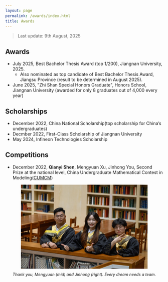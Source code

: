 ```yaml
---
layout: page
permalink: /awards/index.html
title: Awards
---
```


> Last update: 9th August, 2025

## Awards
- July 2025, Best Bachelor Thesis Award (top 1/200), Jiangnan University, 2025.
  - Also nominated as top candidate of Best Bachelor Thesis Award, Jiangsu Province (result to be determined in August 2025).
- June 2025, "Zhi Shan Special Honors Graduate", Honors School, Jiangnan University (awarded for only 8 graduates out of 4,000 every year)

## Scholarships

- December 2022, China National Scholarship(top scholarship for China’s undergraduates)
- Decmber 2022, First-Class Scholarship of Jiangnan University
- May 2024, Infineon Technologies Scholarship

## Competitions

- December 2022, **Qianyi Shen**, Mengyuan Xu, Jinhong You, Second Prize at the national level, China Undergraduate Mathematical Contest in Modeling([CUMCM](https://www.mcm.edu.cn/))

<div style="text-align: center; width: 100%;">
  <img src="/images/mcm-team.jpg" style="display: inline-block; width: 80%; max-width: 600px; height: auto;">
  <figcaption style="font-style: italic; font-size: 0.9em; margin-top: 8px; display: block; text-align: center;">
    Thank you, Mengyuan (mid) and Jinhong (right). Every dream needs a team.
  </figcaption>
</div>

<br>
